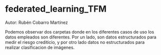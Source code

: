 # federated_learning_TFM

Autor: Rubén Cobarro Martínez

Podemos observar dos carpetas donde en los diferentes casos de uso los datos empleados son diferentes. Por un lado, son datos estructurados para medir el riesgo crediticio, y por otro lado datos no estructurados para realizar clasificacion de imágenes.
